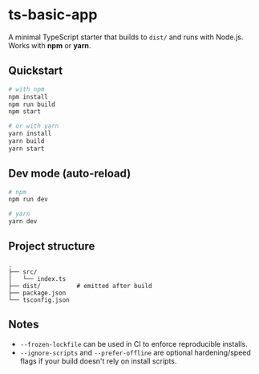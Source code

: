 # ts-basic-app

A minimal TypeScript starter that builds to `dist/` and runs with Node.js.
Works with **npm** or **yarn**.

## Quickstart

```bash
# with npm
npm install
npm run build
npm start

# or with yarn
yarn install
yarn build
yarn start
```

## Dev mode (auto-reload)

```bash
# npm
npm run dev

# yarn
yarn dev
```

## Project structure

```
.
├── src/
│   └── index.ts
├── dist/          # emitted after build
├── package.json
└── tsconfig.json
```

## Notes

- `--frozen-lockfile` can be used in CI to enforce reproducible installs.
- `--ignore-scripts` and `--prefer-offline` are optional hardening/speed flags if your build doesn't rely on install scripts.
